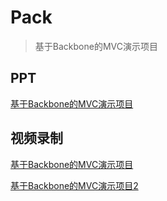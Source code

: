 # Pack
> 基于Backbone的MVC演示项目

## PPT

[基于Backbone的MVC演示项目](https://www.icloud.com/keynote/000qckipgnYpvu7tpAZ1uG7iw#%E5%9F%BA%E4%BA%8EBackbone%E7%9A%84MVC%E6%BC%94%E7%A4%BA%E9%A1%B9%E7%9B%AE)


## 视频录制

[基于Backbone的MVC演示项目](http://yuntv.letv.com/bcloud.html?uu=5mhwkxsu8y&vu=818a89ca5d&auto_play=1&gpcflag=1&width=1024&height=576)

[基于Backbone的MVC演示项目2](http://yuntv.letv.com/bcloud.html?uu=5mhwkxsu8y&vu=c2a1f9b4f0&auto_play=1&gpcflag=1&width=1024&height=576)
